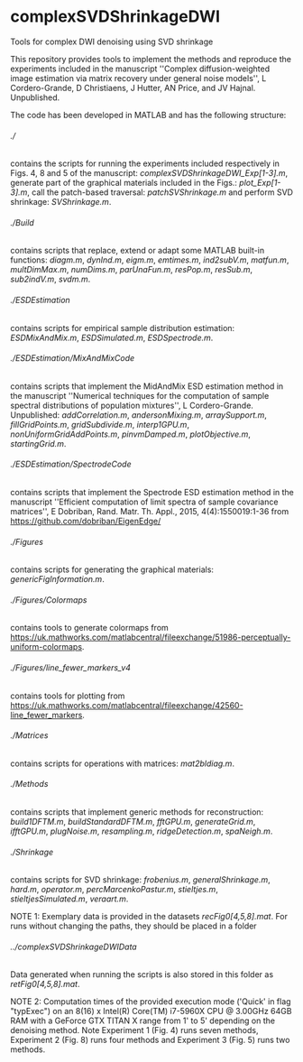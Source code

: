 # complexSVDShrinkageDWI
Tools for complex DWI denoising using SVD shrinkage

This repository provides tools to implement the methods and reproduce the experiments included in the manuscript ''Complex diffusion-weighted image estimation via matrix recovery under general noise models'', L Cordero-Grande, D Christiaens, J Hutter, AN Price, and JV Hajnal. Unpublished.

The code has been developed in MATLAB and has the following structure:

###### ./
contains the scripts for running the experiments included respectively in Figs. 4, 8 and 5 of the manuscript: *complexSVDShrinkageDWI_Exp[1-3].m*, generate part of the graphical materials included in the Figs.: *plot_Exp[1-3].m*, call the patch-based traversal: *patchSVShrinkage.m* and perform SVD shrinkage: *SVShrinkage.m*.

###### ./Build
contains scripts that replace, extend or adapt some MATLAB built-in functions: *diagm.m*, *dynInd.m*, *eigm.m*, *emtimes.m*, *ind2subV.m*, *matfun.m*, *multDimMax.m*, *numDims.m*, *parUnaFun.m*, *resPop.m*, *resSub.m*, *sub2indV.m*, *svdm.m*.

###### ./ESDEstimation
contains scripts for empirical sample distribution estimation: *ESDMixAndMix.m*, *ESDSimulated.m*, *ESDSpectrode.m*.

###### ./ESDEstimation/MixAndMixCode
contains scripts that implement the MidAndMix ESD estimation method in the manuscript ''Numerical techniques for the computation of sample spectral distributions of population mixtures'', L Cordero-Grande. Unpublished: *addCorrelation.m*, *andersonMixing.m*, *arraySupport.m*, *fillGridPoints.m*, *gridSubdivide.m*, *interp1GPU.m*, *nonUniformGridAddPoints.m*, *pinvmDamped.m*, *plotObjective.m*, *startingGrid.m*.

###### ./ESDEstimation/SpectrodeCode
contains scripts that implement the Spectrode ESD estimation method in the manuscript ''Efficient computation of limit spectra of sample covariance matrices'', E Dobriban, Rand. Matr. Th. Appl., 2015, 4(4):1550019:1-36 from https://github.com/dobriban/EigenEdge/

###### ./Figures
contains scripts for generating the graphical materials: *genericFigInformation.m*.

###### ./Figures/Colormaps
contains tools to generate colormaps from https://uk.mathworks.com/matlabcentral/fileexchange/51986-perceptually-uniform-colormaps.

###### ./Figures/line_fewer_markers_v4
contains tools for plotting from https://uk.mathworks.com/matlabcentral/fileexchange/42560-line_fewer_markers.

###### ./Matrices
contains scripts for operations with matrices: *mat2bldiag.m*.

###### ./Methods
contains scripts that implement generic methods for reconstruction: *build1DFTM.m*, *buildStandardDFTM.m*, *fftGPU.m*, *generateGrid.m*, *ifftGPU.m*, *plugNoise.m*, *resampling.m*, *ridgeDetection.m*, *spaNeigh.m*.

###### ./Shrinkage
contains scripts for SVD shrinkage: *frobenius.m*, *generalShrinkage.m*, *hard.m*, *operator.m*, *percMarcenkoPastur.m*, *stieltjes.m*, *stieltjesSimulated.m*, *veraart.m*.


NOTE 1: Exemplary data is provided in the datasets *recFig0[4,5,8].mat*. For runs without changing the paths, they should be placed in a folder
###### ../complexSVDShrinkageDWIData
Data generated when running the scripts is also stored in this folder as *retFig0[4,5,8].mat*.

NOTE 2: Computation times of the provided execution mode ('Quick' in flag "typExec") on an 8(16) x Intel(R) Core(TM) i7-5960X CPU @ 3.00GHz 64GB RAM with a GeForce GTX TITAN X range from 1' to 5' depending on the denoising method. Note Experiment 1 (Fig. 4) runs seven methods, Experiment 2 (Fig. 8) runs four methods and Experiment 3 (Fig. 5) runs two methods.

